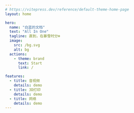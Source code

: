 ```yaml
---
# https://vitepress.dev/reference/default-theme-home-page
layout: home

hero:
  name: "白蓝的文档"
  text: "All In One"
  tagline: 直到，在暴雪时分❄
  image:
    src: /bg.svg
    alt: bg
  actions:
    - theme: brand
      text: Start
      link: /

features:
  - title: 音视频
    details: demo
  - title: 3D打印
    details: demo
  - title: 网络
    details: demo
---
```

